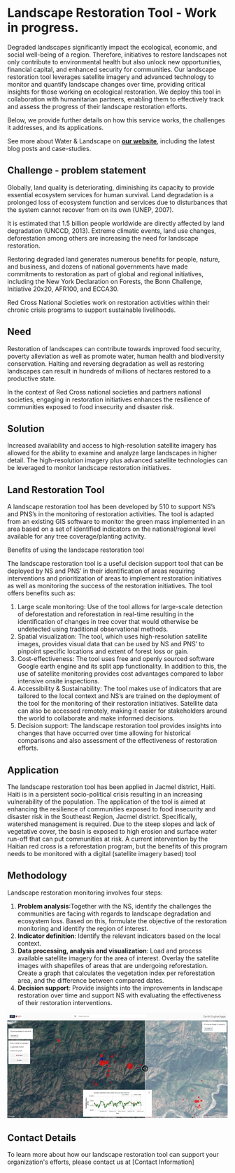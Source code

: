 # Landscape Restoration Tool - Work in progress.

Degraded landscapes significantly impact the ecological, economic, and social well-being of a region. Therefore, initiatives to restore landscapes not only contribute to environmental health but also unlock new opportunities, financial capital, and enhanced security for communities. Our landscape restoration tool leverages satellite imagery and advanced technology to monitor and quantify landscape changes over time, providing critical insights for those working on ecological restoration. We deploy this tool in collaboration with humanitarian partners, enabling them to effectively track and assess the progress of their landscape restoration efforts.

Below, we provide further details on how this service works, the challenges it addresses, and its applications.

See more about Water & Landscape on **[our website](https://510.global/water-and-landscape)**, including the latest blog posts and case-studies. 

## Challenge - problem statement
Globally, land quality is deteriorating, diminishing its capacity to provide essential ecosystem services for human survival. Land degradation is a prolonged loss of ecosystem function and services due to disturbances that the system cannot recover from on its own (UNEP, 2007).  

It is estimated that 1.5 billion people worldwide are directly affected by land degradation (UNCCD, 2013). Extreme climatic events, land use changes, deforestation among others are increasing the need for landscape restoration.  

Restoring degraded land generates numerous benefits for people, nature, and business, and dozens of national governments have made commitments to restoration as part of global and regional initiatives, including the New York Declaration on Forests, the Bonn Challenge, Initiative 20x20, AFR100, and ECCA30. 

Red Cross National Societies work on restoration activities within their chronic crisis programs to support sustainable livelihoods. 

## Need
Restoration of landscapes can contribute towards improved food security, poverty alleviation as well as promote water, human health and biodiversity conservation. Halting and reversing degradation as well as restoring landscapes can result in hundreds of millions of hectares restored to a productive state.  

In the context of Red Cross national societies and partners national societies, engaging in restoration initiatives enhances the resilience of communities exposed to food insecurity and disaster risk.  

## Solution
Increased availability and access to high-resolution satellite imagery has allowed for the ability to examine and analyze large landscapes in higher detail. The high-resolution imagery plus advanced satellite technologies can be leveraged to monitor landscape restoration initiatives.  

## Land Restoration Tool
A landscape restoration tool has been developed by 510 to support NS’s and PNS’s in the monitoring of restoration activities. The tool is adapted from an existing GIS software to monitor the green mass implemented in an area based on a set of identified indicators on the national/regional level available for any tree coverage/planting activity. 

Benefits of using the landscape restoration tool

The landscape restoration tool is a useful decision support tool that can be deployed by NS and PNS’ in their identification of areas requiring interventions and prioritization of areas to implement restoration initiatives as well as monitoring the success of the restoration initiatives. The tool offers benefits such as: 

1. Large scale monitoring: Use of the tool allows for large-scale detection of deforestation and reforestation in real-time resulting in the identification of changes in tree cover that would otherwise be undetected using traditional observational methods.
2. Spatial visualization: The tool, which uses high-resolution satellite images, provides visual data that can be used by NS and PNS’ to pinpoint specific locations and extent of forest loss or gain.
3. Cost-effectiveness: The tool uses free and openly sourced software Google earth engine and its split app functionality. In addition to this, the use of satellite monitoring provides cost advantages compared to labor intensive onsite inspections.
4. Accessibility & Sustainability: The tool makes use of indicators that are tailored to the local context and NS’s are trained on the deployment of the tool for the monitoring of their restoration initiatives. Satellite data can also be accessed remotely, making it easier for stakeholders around the world to collaborate and make informed decisions.
5. Decision support: The landscape restoration tool provides insights into changes that have occurred over time allowing for historical comparisons and also assessment of the effectiveness of restoration efforts. 

## Application
The landscape restoration tool has been applied in Jacmel district, Haiti. Haiti is in a persistent socio-political crisis resulting in an increasing vulnerability of the population. The application of the tool is aimed at enhancing the resilience of communities exposed to food insecurity and disaster risk in the Southeast Region, Jacmel district. Specifically, watershed management is required. Due to the steep slopes and lack of vegetative cover, the basin is exposed to high erosion and surface water run-off that can put communities at risk. A current intervention by the Haitian red cross is a reforestation program, but the benefits of this program needs to be monitored with a digital (satellite imagery based) tool

## Methodology 
Landscape restoration monitoring involves four steps:

1. **Problem analysis**:Together with the NS, identify the challenges the communities are facing with regards to landscape degradation and ecosystem loss.  Based on this, formulate the objective of the restoration monitoring and identify the region of interest.
2. **Indicator definition**: Identify the relevant indicators based on the local context.
3. **Data processing, analysis and visualization**: Load and process available satellite imagery for the area of interest. Overlay the satellite images with shapefiles of areas that are undergoing reforestation. Create a graph that calculates the vegetation index per reforestation area, and the difference between compared dates.
4. **Decision support**: Provide insights into the improvements in landscape restoration over time and support NS with evaluating the effectiveness of their restoration interventions.

![Alt text](https://github.com/rodekruis/data-service-catalogue/blob/main/docs/assets/img/lrt_method.jpg "Landscape Restoration Tool")

## Contact Details
To learn more about how our landscape restoration tool can support your organization's efforts, please contact us at [Contact Information]
